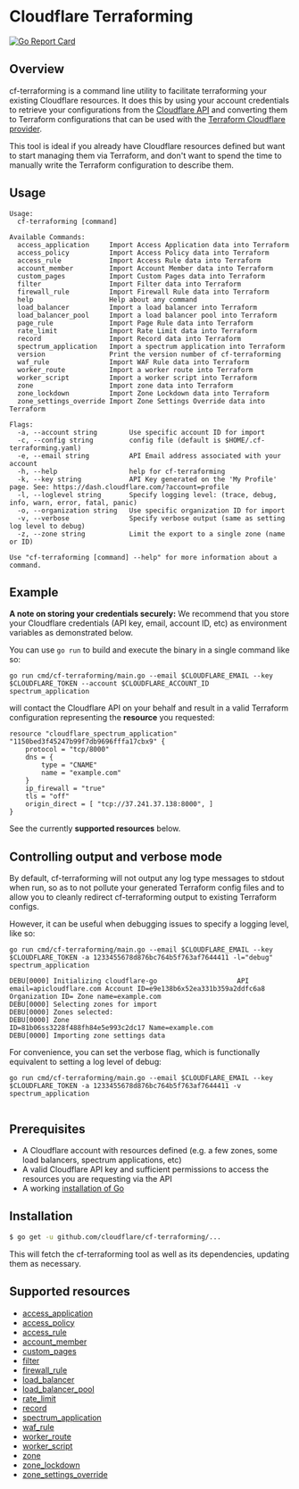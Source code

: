 # Cloudflare Terraforming
[![Go Report Card](https://goreportcard.com/badge/cloudflare/cf-terraforming)](https://goreportcard.com/report/cloudflare/cf-terraforming)

## Overview

cf-terraforming is a command line utility to facilitate terraforming your existing Cloudflare resources. It does this by using your account credentials to retrieve your configurations from the [Cloudflare API](https://api.cloudflare.com) and converting them to Terraform configurations that can be used with the [Terraform Cloudflare provider](https://www.terraform.io/docs/providers/cloudflare/index.html). 

This tool is ideal if you already have Cloudflare resources defined but want to start managing them via Terraform, and don't want to spend the time to manually write the Terraform configuration to describe them.

## Usage

```
Usage:
  cf-terraforming [command]

Available Commands:
  access_application     Import Access Application data into Terraform
  access_policy          Import Access Policy data into Terraform
  access_rule            Import Access Rule data into Terraform
  account_member         Import Account Member data into Terraform
  custom_pages           Import Custom Pages data into Terraform
  filter                 Import Filter data into Terraform
  firewall_rule          Import Firewall Rule data into Terraform
  help                   Help about any command
  load_balancer          Import a load balancer into Terraform
  load_balancer_pool     Import a load balancer pool into Terraform
  page_rule              Import Page Rule data into Terraform
  rate_limit             Import Rate Limit data into Terraform
  record                 Import Record data into Terraform
  spectrum_application   Import a spectrum application into Terraform
  version                Print the version number of cf-terraforming
  waf_rule               Import WAF Rule data into Terraform
  worker_route           Import a worker route into Terraform
  worker_script          Import a worker script into Terraform
  zone                   Import zone data into Terraform
  zone_lockdown          Import Zone Lockdown data into Terraform
  zone_settings_override Import Zone Settings Override data into Terraform

Flags:
  -a, --account string        Use specific account ID for import
  -c, --config string         config file (default is $HOME/.cf-terraforming.yaml)
  -e, --email string          API Email address associated with your account
  -h, --help                  help for cf-terraforming
  -k, --key string            API Key generated on the 'My Profile' page. See: https://dash.cloudflare.com/?account=profile
  -l, --loglevel string       Specify logging level: (trace, debug, info, warn, error, fatal, panic)
  -o, --organization string   Use specific organization ID for import
  -v, --verbose               Specify verbose output (same as setting log level to debug)
  -z, --zone string           Limit the export to a single zone (name or ID)

Use "cf-terraforming [command] --help" for more information about a command.
```

## Example

**A note on storing your credentials securely:** We recommend that you store your Cloudflare credentials (API key, email, account ID, etc) as environment variables as demonstrated below.

You can use ```go run``` to build and execute the binary in a single command like so: 

```go run cmd/cf-terraforming/main.go --email $CLOUDFLARE_EMAIL --key $CLOUDFLARE_TOKEN --account $CLOUDFLARE_ACCOUNT_ID spectrum_application```

will contact the Cloudflare API on your behalf and result in a valid Terraform configuration representing the **resource** you requested:

```
resource "cloudflare_spectrum_application" "1150bed3f45247b99f7db9696fffa17cbx9" {
    protocol = "tcp/8000"
    dns = {
        type = "CNAME"
        name = "example.com"
    }
    ip_firewall = "true"
    tls = "off"
    origin_direct = [ "tcp://37.241.37.138:8000", ]
}
```
See the currently **supported resources** below.

## Controlling output and verbose mode
By default, cf-terraforming will not output any log type messages to stdout when run, so as to not pollute your generated Terraform config files and to allow you to cleanly redirect cf-terraforming output to existing Terraform configs. 

However, it can be useful when debugging issues to specify a logging level, like so:

```
go run cmd/cf-terraforming/main.go --email $CLOUDFLARE_EMAIL --key $CLOUDFLARE_TOKEN -a 1233455678d876bc764b5f763af7644411 -l="debug" spectrum_application
 
DEBU[0000] Initializing cloudflare-go                    API email=apicloudflare.com Account ID=e9e138b6x52ea331b359a2ddfc6a8 Organization ID= Zone name=example.com
DEBU[0000] Selecting zones for import
DEBU[0000] Zones selected:
DEBU[0000] Zone                                          ID=81b06ss3228f488fh84e5e993c2dc17 Name=example.com
DEBU[0000] Importing zone settings data 
```

For convenience, you can set the verbose flag, which is functionally equivalent to setting a log level of debug: 

```
go run cmd/cf-terraforming/main.go --email $CLOUDFLARE_EMAIL --key $CLOUDFLARE_TOKEN -a 1233455678d876bc764b5f763af7644411 -v spectrum_application
 
```

## Prerequisites 
* A Cloudflare account with resources defined (e.g. a few zones, some load balancers, spectrum applications, etc)
* A valid Cloudflare API key and sufficient permissions to access the resources you are requesting via the API
* A working [installation of Go](https://golang.org/doc/install)

## Installation

```bash
$ go get -u github.com/cloudflare/cf-terraforming/...
```
This will fetch the cf-terraforming tool as well as its dependencies, updating them as necessary.

## Supported resources

* [access_application](https://www.terraform.io/docs/providers/cloudflare/r/access_application.html)
* [access_policy](https://www.terraform.io/docs/providers/cloudflare/r/access_policy.html)
* [access_rule](https://www.terraform.io/docs/providers/cloudflare/r/access_rule.html)
* [account_member](https://www.terraform.io/docs/providers/cloudflare/r/account_member.html)
* [custom_pages](https://www.terraform.io/docs/providers/cloudflare/r/custom_pages.html)
* [filter](https://www.terraform.io/docs/providers/cloudflare/r/filter.html)
* [firewall_rule](https://www.terraform.io/docs/providers/cloudflare/r/firewall_rule.html)
* [load_balancer](https://www.terraform.io/docs/providers/cloudflare/r/load_balancer.html)
* [load_balancer_pool](https://www.terraform.io/docs/providers/cloudflare/r/load_balancer_pool.html)
* [rate_limit](https://www.terraform.io/docs/providers/cloudflare/r/rate_limit.html)
* [record](https://www.terraform.io/docs/providers/cloudflare/r/record.html)
* [spectrum_application](https://www.terraform.io/docs/providers/cloudflare/r/spectrum_application.html) 
* [waf_rule](https://www.terraform.io/docs/providers/cloudflare/r/waf_rule.html)
* [worker_route](https://www.terraform.io/docs/providers/cloudflare/r/worker_route.html)
* [worker_script](https://www.terraform.io/docs/providers/cloudflare/r/worker_script.html)
* [zone](https://www.terraform.io/docs/providers/cloudflare/r/zone.html) 
* [zone_lockdown](https://www.terraform.io/docs/providers/cloudflare/r/zone_lockdown.html)
* [zone_settings_override](https://www.terraform.io/docs/providers/cloudflare/r/zone_settings_override.html) 
